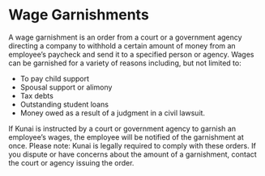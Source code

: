 # Wage Garnishments

A wage garnishment is an order from a court or a government agency directing a company to withhold a certain amount of
money from an employee’s paycheck and send it to a specified person or agency. Wages can be garnished for a variety of reasons including, but not limited to:

- To pay child support
- Spousal support or alimony
- Tax debts
- Outstanding student loans
- Money owed as a result of a judgment in a civil lawsuit. 

If Kunai is instructed by a court or government agency to garnish an employee’s wages, the employee will be notified of the
garnishment at once. Please note: Kunai is legally required to comply with these orders. If you dispute or have concerns about the amount of a garnishment, contact the court or agency issuing the order.
